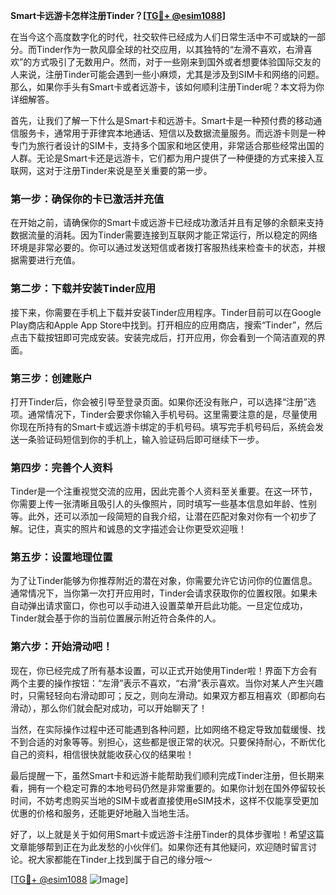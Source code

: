 **Smart卡远游卡怎样注册Tinder？[[TG💪+ @esim1088](https://t.me/s/esim1088)]**

在当今这个高度数字化的时代，社交软件已经成为人们日常生活中不可或缺的一部分。而Tinder作为一款风靡全球的社交应用，以其独特的“左滑不喜欢，右滑喜欢”的方式吸引了无数用户。然而，对于一些刚来到国外或者想要体验国际交友的人来说，注册Tinder可能会遇到一些小麻烦，尤其是涉及到SIM卡和网络的问题。那么，如果你手头有Smart卡或者远游卡，该如何顺利注册Tinder呢？本文将为你详细解答。

首先，让我们了解一下什么是Smart卡和远游卡。Smart卡是一种预付费的移动通信服务卡，通常用于菲律宾本地通话、短信以及数据流量服务。而远游卡则是一种专门为旅行者设计的SIM卡，支持多个国家和地区使用，非常适合那些经常出国的人群。无论是Smart卡还是远游卡，它们都为用户提供了一种便捷的方式来接入互联网，这对于注册Tinder来说是至关重要的第一步。

### **第一步：确保你的卡已激活并充值**
在开始之前，请确保你的Smart卡或远游卡已经成功激活并且有足够的余额来支持数据流量的消耗。因为Tinder需要连接到互联网才能正常运行，所以稳定的网络环境是非常必要的。你可以通过发送短信或者拨打客服热线来检查卡的状态，并根据需要进行充值。

### **第二步：下载并安装Tinder应用**
接下来，你需要在手机上下载并安装Tinder应用程序。Tinder目前可以在Google Play商店和Apple App Store中找到。打开相应的应用商店，搜索“Tinder”，然后点击下载按钮即可完成安装。安装完成后，打开应用，你会看到一个简洁直观的界面。

### **第三步：创建账户**
打开Tinder后，你会被引导至登录页面。如果你还没有账户，可以选择“注册”选项。通常情况下，Tinder会要求你输入手机号码。这里需要注意的是，尽量使用你现在所持有的Smart卡或远游卡绑定的手机号码。填写完手机号码后，系统会发送一条验证码短信到你的手机上，输入验证码后即可继续下一步。

### **第四步：完善个人资料**
Tinder是一个注重视觉交流的应用，因此完善个人资料至关重要。在这一环节，你需要上传一张清晰且吸引人的头像照片，同时填写一些基本信息如年龄、性别等。此外，还可以添加一段简短的自我介绍，让潜在匹配对象对你有一个初步了解。记住，真实的照片和诚恳的文字描述会让你更受欢迎哦！

### **第五步：设置地理位置**
为了让Tinder能够为你推荐附近的潜在对象，你需要允许它访问你的位置信息。通常情况下，当你第一次打开应用时，Tinder会请求获取你的位置权限。如果未自动弹出请求窗口，你也可以手动进入设置菜单开启此功能。一旦定位成功，Tinder就会基于你的当前位置展示附近符合条件的人。

### **第六步：开始滑动吧！**
现在，你已经完成了所有基本设置，可以正式开始使用Tinder啦！界面下方会有两个主要的操作按钮：“左滑”表示不喜欢，“右滑”表示喜欢。当你对某人产生兴趣时，只需轻轻向右滑动即可；反之，则向左滑动。如果双方都互相喜欢（即都向右滑动），那么你们就会配对成功，可以开始聊天了！

当然，在实际操作过程中还可能遇到各种问题，比如网络不稳定导致加载缓慢、找不到合适的对象等等。别担心，这些都是很正常的状况。只要保持耐心，不断优化自己的资料，相信很快就能收获心仪的结果啦！

最后提醒一下，虽然Smart卡和远游卡能帮助我们顺利完成Tinder注册，但长期来看，拥有一个稳定可靠的本地号码仍然是非常重要的。如果你计划在国外停留较长时间，不妨考虑购买当地的SIM卡或者直接使用eSIM技术，这样不仅能享受更加优惠的价格和服务，还能更好地融入当地生活。

好了，以上就是关于如何用Smart卡或远游卡注册Tinder的具体步骤啦！希望这篇文章能够帮到正在为此发愁的小伙伴们。如果你还有其他疑问，欢迎随时留言讨论。祝大家都能在Tinder上找到属于自己的缘分哦～

[[TG💪+ @esim1088](https://t.me/s/esim1088) ![Image](https://i.postimg.cc/4NQfJmqS/Snipaste-2025-05-13-00-14-12.png)]